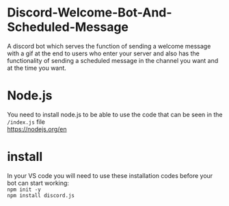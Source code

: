 # Discord-Welcome-Bot-And-Scheduled-Message
A discord bot which serves the function of sending a welcome message with a gif at the end to users who enter your server and also has the functionality of sending a scheduled message in the channel you want and at the time you want.

# Node.js
You need to install node.js to be able to use the code that can be seen in the `/index.js` file                                       
https://nodejs.org/en

# install
In your VS code you will need to use these installation codes before your bot can start working:              
`npm init -y`                                                                                                                   
`npm install discord.js`
